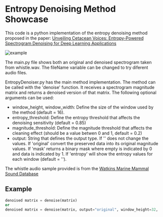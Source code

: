 
# Entropy Denoising Method Showcase

This code is a python implementation of the entropy denoising method proposed in the paper:
[Unveiling Cetacean Voices: Entropy-Powered Spectrogram Denoising for Deep Learning Applications](https://franciscobicudo.com/#paper)


![example](https://github.com/user-attachments/assets/5b5fbaa7-217d-4477-a3d4-dcfc3b2fa8b5)




The main.py file shows both an original and denoised spectrogram taken from whistle.wav.
The fileName variable can be changed to try diferent audio files.


EntropyDenoiser.py has the main method implementation.
The method can be called with the 'denoise' function.
It receives a spectrogram magnitude matrix and returns a denoised version of that matrix.
The following optional arguments can be used:

- window_height, window_width: Define the size of the window used by the method (default = 16).
- entropy_threshold: Define the entropy threshold that affects the denoising sensitivity (default = 0.85)
- magnitude_threshold: Define the magnitude threshold that affects the cleaning effect (should be a value betwen 0 and 1, default = 0.2)
- output:  String that defines the output type. If '' does not change the values. If 'original' convert the preserved data into its original magnitude values. If 'mask' returns a binary mask where empty is indicated by 0 and data is indicated by 1. If 'entropy' will show the entropy values for each window (default = '').

The whistle audio sample provided is from the [Watkins Marine Mammal Sound Database](https://whoicf2.whoi.edu/science/B/whalesounds/bestOf.cfm?code=BD15C)




## Example

```python
denoised matrix = denoise(matrix)
or
denoised matrix = denoise(matrix, output="original", window_height=32, window_width=32, entropy_threshold=0.95, magnitude_threshold=0.35)
```

